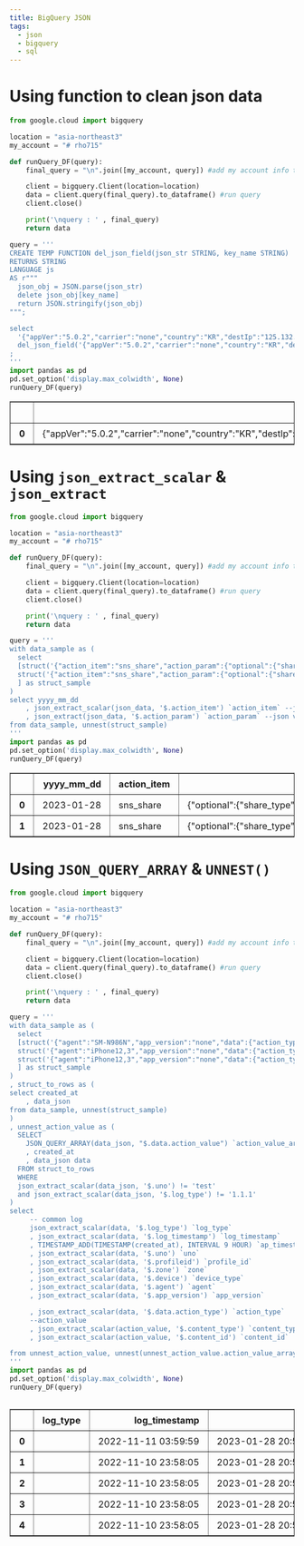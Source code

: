 ```yaml
---
title: BigQuery JSON
tags:
  - json
  - bigquery
  - sql
---
```


# Using function to clean json data

```python
from google.cloud import bigquery

location = "asia-northeast3"
my_account = "# rho715"

def runQuery_DF(query):
    final_query = "\n".join([my_account, query]) #add my account info to query input

    client = bigquery.Client(location=location)
    data = client.query(final_query).to_dataframe() #run query
    client.close()

    print('\nquery : ' , final_query)
    return data

query = '''
CREATE TEMP FUNCTION del_json_field(json_str STRING, key_name STRING)
RETURNS STRING
LANGUAGE js
AS r"""
  json_obj = JSON.parse(json_str)
  delete json_obj[key_name]
  return JSON.stringify(json_obj)
""";

select 
  '{"appVer":"5.0.2","carrier":"none","country":"KR","destIp":"125.132.54.23","deviceName":"Box"}' STR,
  del_json_field('{"appVer":"5.0.2","carrier":"none","country":"KR","destIp":"125.132.54.23","deviceName":"Box"}', "destIp")
;
'''
import pandas as pd
pd.set_option('display.max_colwidth', None)
runQuery_DF(query)

```

    
  
<div>
<style scoped>
    .dataframe tbody tr th:only-of-type {
        vertical-align: middle;
    }

    .dataframe tbody tr th {
        vertical-align: top;
    }

    .dataframe thead th {
        text-align: right;
    }
</style>
<table border="1" class="dataframe">
  <thead>
    <tr style="text-align: right;">
      <th></th>
      <th>STR</th>
      <th>f0_</th>
    </tr>
  </thead>
  <tbody>
    <tr>
      <th>0</th>
      <td>{"appVer":"5.0.2","carrier":"none","country":"KR","destIp":"125.132.54.23","deviceName":"Box"}</td>
      <td>{"appVer":"5.0.2","carrier":"none","country":"KR","deviceName":"Box"}</td>
    </tr>
  </tbody>
</table>
</div>



# Using `json_extract_scalar` & `json_extract` 

```python
from google.cloud import bigquery

location = "asia-northeast3"
my_account = "# rho715"

def runQuery_DF(query):
    final_query = "\n".join([my_account, query]) #add my account info to query input

    client = bigquery.Client(location=location)
    data = client.query(final_query).to_dataframe() #run query
    client.close()

    print('\nquery : ' , final_query)
    return data

query = '''
with data_sample as (
  select
  [struct('{"action_item":"sns_share","action_param":{"optional":{"share_type":"facebook"},"required":{"id":"01_0001.1","type":"vod"}},"action_type":"button_click","current":"content_detail"}' as json_data, current_date as yyyy_mm_dd),
  struct('{"action_item":"sns_share","action_param":{"optional":{"share_type":"facebook"},"required":{"id":"01_0001.2","type":"qvod"}},"action_type":"button_click","current":"content_detail"}' as json_data, current_date as yyyy_mm_dd)
  ] as struct_sample
)
select yyyy_mm_dd
    , json_extract_scalar(json_data, '$.action_item') `action_item` --json key
    , json_extract(json_data, '$.action_param') `action_param` --json value
from data_sample, unnest(struct_sample) 
'''
import pandas as pd
pd.set_option('display.max_colwidth', None)
runQuery_DF(query)
```

    
    



<div>
<style scoped>
    .dataframe tbody tr th:only-of-type {
        vertical-align: middle;
    }

    .dataframe tbody tr th {
        vertical-align: top;
    }

    .dataframe thead th {
        text-align: right;
    }
</style>
<table border="1" class="dataframe">
  <thead>
    <tr style="text-align: right;">
      <th></th>
      <th>yyyy_mm_dd</th>
      <th>action_item</th>
      <th>action_param</th>
    </tr>
  </thead>
  <tbody>
    <tr>
      <th>0</th>
      <td>2023-01-28</td>
      <td>sns_share</td>
      <td>{"optional":{"share_type":"facebook"},"required":{"id":"01_0001.1","type":"vod"}}</td>
    </tr>
    <tr>
      <th>1</th>
      <td>2023-01-28</td>
      <td>sns_share</td>
      <td>{"optional":{"share_type":"facebook"},"required":{"id":"01_0001.2","type":"qvod"}}</td>
    </tr>
  </tbody>
</table>
</div>



# Using `JSON_QUERY_ARRAY` & `UNNEST()`

```python
from google.cloud import bigquery

location = "asia-northeast3"
my_account = "# rho715"

def runQuery_DF(query):
    final_query = "\n".join([my_account, query]) #add my account info to query input

    client = bigquery.Client(location=location)
    data = client.query(final_query).to_dataframe() #run query
    client.close()

    print('\nquery : ' , final_query)
    return data

query = '''
with data_sample as (
  select
  [struct('{"agent":"SM-N986N","app_version":"none","data":{"action_type":"register","action_value":[{"content_id":"2101","content_type":"live"}]},"device":"android","log_timestamp":"2022-11-11 03:59:59","log_type":"","log_version":"1.2.2","profileid":"0","service":"cholo","uno":"abved","zone":"none"}' as data_json, current_timestamp() as created_at),
  struct('{"agent":"iPhone12,3","app_version":"none","data":{"action_type":"delete_all","action_value":[{"content_id":"0079","content_type":"movie"},{"content_id":"EN394","content_type":"theme"},{"content_id":"EN394","content_type":"theme"}]},"device":"ios","log_timestamp":"2022-11-10 23:58:05","log_type":"","log_version":"1.2.2","profileid":"0","service":"cholo","uno":"zdfoe","zone":"none"}' as data_json, current_timestamp() as created_at),
  struct('{"agent":"iPhone12,3","app_version":"none","data":{"action_type":"delete","action_value":[{"content_id":"0063","content_type":"program"}]},"device":"ios","log_timestamp":"2022-11-10 23:58:05","log_type":"","log_version":"1.2.2","profileid":"0","service":"cholo","uno":"jojojo","zone":"none"}' as data_json, current_timestamp() as created_at)
  ] as struct_sample
)
, struct_to_rows as (
select created_at
    , data_json 
from data_sample, unnest(struct_sample) 
)
, unnest_action_value as (
  SELECT
    JSON_QUERY_ARRAY(data_json, "$.data.action_value") `action_value_array` --array
    , created_at
    , data_json data
  FROM struct_to_rows
  WHERE
  json_extract_scalar(data_json, '$.uno') != 'test'
  and json_extract_scalar(data_json, '$.log_type') != '1.1.1'
)
select
     -- common log
     json_extract_scalar(data, '$.log_type') `log_type`  
     , json_extract_scalar(data, '$.log_timestamp') `log_timestamp`
     , TIMESTAMP_ADD(TIMESTAMP(created_at), INTERVAL 9 HOUR) `ap_timestamp` 
     , json_extract_scalar(data, '$.uno') `uno`
     , json_extract_scalar(data, '$.profileid') `profile_id`
     , json_extract_scalar(data, '$.zone') `zone`
     , json_extract_scalar(data, '$.device') `device_type`
     , json_extract_scalar(data, '$.agent') `agent`
     , json_extract_scalar(data, '$.app_version') `app_version`

     , json_extract_scalar(data, '$.data.action_type') `action_type`
     --action_value
     , json_extract_scalar(action_value, '$.content_type') `content_type`
     , json_extract_scalar(action_value, '$.content_id') `content_id`

from unnest_action_value, unnest(unnest_action_value.action_value_array) as action_value
'''
import pandas as pd
pd.set_option('display.max_colwidth', None)
runQuery_DF(query)
```

    



<div style="width: 100%; overflow-x: auto;"> <style scoped> .dataframe tbody tr th:only-of-type { vertical-align: middle; } .dataframe tbody tr th { vertical-align: top; } .dataframe thead th { text-align: right; } /* Setting specific width for columns */ .dataframe th, .dataframe td { padding: 8px 15px; /* Adding more padding for clarity */ white-space: nowrap; /* Content will be on a single line */ } /* Adjust the below widths as required */ .dataframe th:nth-child(1), .dataframe td:nth-child(1) { width: 50px; } .dataframe th:nth-child(2), .dataframe td:nth-child(2) { width: 200px; } .dataframe th:nth-child(3), .dataframe td:nth-child(3) { width: 250px; } .dataframe th:nth-child(4), .dataframe td:nth-child(4) { width: 250px; } /* ... Continue for other columns ... */ </style>
<table border="1" class="dataframe">
  <thead>
    <tr style="text-align: right;">
      <th></th>
      <th>log_type</th>
      <th>log_timestamp</th>
      <th>ap_timestamp</th>
      <th>uno</th>
      <th>profile_id</th>
      <th>zone</th>
      <th>device_type</th>
      <th>agent</th>
      <th>app_version</th>
      <th>action_type</th>
      <th>content_type</th>
      <th>content_id</th>
    </tr>
  </thead>
  <tbody>
    <tr>
      <th>0</th>
      <td></td>
      <td>2022-11-11 03:59:59</td>
      <td>2023-01-28 20:51:57.011544+00:00</td>
      <td>abved</td>
      <td>0</td>
      <td>none</td>
      <td>android</td>
      <td>SM-N986N</td>
      <td>none</td>
      <td>register</td>
      <td>live</td>
      <td>2101</td>
    </tr>
    <tr>
      <th>1</th>
      <td></td>
      <td>2022-11-10 23:58:05</td>
      <td>2023-01-28 20:51:57.011544+00:00</td>
      <td>zdfoe</td>
      <td>0</td>
      <td>none</td>
      <td>ios</td>
      <td>iPhone12,3</td>
      <td>none</td>
      <td>delete_all</td>
      <td>movie</td>
      <td>0079</td>
    </tr>
    <tr>
      <th>2</th>
      <td></td>
      <td>2022-11-10 23:58:05</td>
      <td>2023-01-28 20:51:57.011544+00:00</td>
      <td>zdfoe</td>
      <td>0</td>
      <td>none</td>
      <td>ios</td>
      <td>iPhone12,3</td>
      <td>none</td>
      <td>delete_all</td>
      <td>theme</td>
      <td>EN394</td>
    </tr>
    <tr>
      <th>3</th>
      <td></td>
      <td>2022-11-10 23:58:05</td>
      <td>2023-01-28 20:51:57.011544+00:00</td>
      <td>zdfoe</td>
      <td>0</td>
      <td>none</td>
      <td>ios</td>
      <td>iPhone12,3</td>
      <td>none</td>
      <td>delete_all</td>
      <td>theme</td>
      <td>EN394</td>
    </tr>
    <tr>
      <th>4</th>
      <td></td>
      <td>2022-11-10 23:58:05</td>
      <td>2023-01-28 20:51:57.011544+00:00</td>
      <td>jojojo</td>
      <td>0</td>
      <td>none</td>
      <td>ios</td>
      <td>iPhone12,3</td>
      <td>none</td>
      <td>delete</td>
      <td>program</td>
      <td>0063</td>
    </tr>
  </tbody>
</table>
</div>











